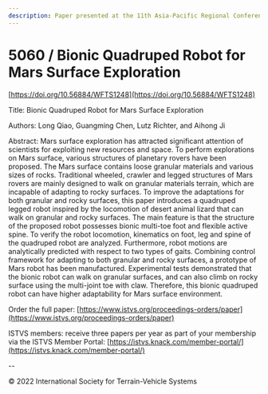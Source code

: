 ```yaml
---
description: Paper presented at the 11th Asia-Pacific Regional Conference of the ISTVS
---
```


# 5060 / Bionic Quadruped Robot for Mars Surface Exploration

[https://doi.org/10.56884/WFTS1248](https://doi.org/10.56884/WFTS1248)

Title: Bionic Quadruped Robot for Mars Surface Exploration

Authors: Long Qiao, Guangming Chen, Lutz Richter, and Aihong Ji

Abstract: Mars surface exploration has attracted significant attention of scientists for exploiting new resources and space. To perform explorations on Mars surface, various structures of planetary rovers have been proposed. The Mars surface contains loose granular materials and various sizes of rocks. Traditional wheeled, crawler and legged structures of Mars rovers are mainly designed to walk on granular materials terrain, which are incapable of adapting to rocky surfaces. To improve the adaptations for both granular and rocky surfaces, this paper introduces a quadruped legged robot inspired by the locomotion of desert animal lizard that can walk on granular and rocky surfaces. The main feature is that the structure of the proposed robot possesses bionic multi-toe foot and flexible active spine. To verify the robot locomotion, kinematics on foot, leg and spine of the quadruped robot are analyzed. Furthermore, robot motions are analytically predicted with respect to two types of gaits. Combining control framework for adapting to both granular and rocky surfaces, a prototype of Mars robot has been manufactured. Experimental tests demonstrated that the bionic robot can walk on granular surfaces, and can also climb on rocky surface using the multi-joint toe with claw. Therefore, this bionic quadruped robot can have higher adaptability for Mars surface environment.

Order the full paper: [https://www.istvs.org/proceedings-orders/paper](https://www.istvs.org/proceedings-orders/paper)

ISTVS members: receive three papers per year as part of your membership via the ISTVS Member Portal: [https://istvs.knack.com/member-portal/](https://istvs.knack.com/member-portal/)

\--

© 2022 International Society for Terrain-Vehicle Systems
